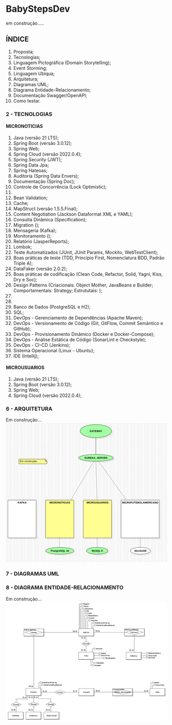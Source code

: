 # BabyStepsDev

em construção.....

## ÍNDICE

1. Proposta;
2. Tecnologias;
3. Linguagem Pictográfica (Domain Storytelling);
4. Event Storming;
5. Linguagem Ubíqua;
6. Arquitetura;
7. Diagramas UML;
8. Diagrama Entidade-Relacionamento;
9. Documentação Swagger/OpenAPI;
10. Como testar.


### 2 - TECNOLOGIAS

#### MICRONOTICIAS
1. Java (versão 21 LTS);
2. Spring Boot (versão 3.0.12);
3. Spring Web;
4. Spring Cloud (versão 2022.0.4);
5. Spring Security (JWT);
6. Spring Data Jpa;
7. Spring Hateoas;
8. Auditoria (Spring Data Envers);
9. Documentação (Spring Doc);
10. Controle de Concorrência (Lock Optimistic);
11. 
12. Bean Validation;
13. Cache;
14. MapStruct (versão 1.5.5.Final);
15. Content Negotiation (Jackson Dataformat XML e YAML);
16. Consulta Dinâmica (Specification);
17. Migration ();
18. Mensageria (Kafka);
19. Monitoramento ();
20. Relatório (JasperReports);
21. Lombok;
22. Teste Automatizados (JUnit, JUnit Params, Mockito, WebTestClient);
23. Boas práticas de teste (TDD, Princípio First, Nomenclatura BDD, Padrão Triple A);
24. DataFaker (versão 2.0.2);
25. Boas práticas de codificação (Clean Code, Refactor, Solid, Yagni, Kiss, Dry e Soc);
26. Design Patterns (Criacionais: Object Mother, JavaBeans e Builder; Comportamentais: Strategy; Estrututais: );
27. 
28. 
29. Banco de Dados (PostgreSQL e H2);
30. SQL;
31. DevOps - Gerenciamento de Dependências (Apache Maven);
32. DevOps - Versionamento de Código (Git, GitFlow, Commit Semântico e GitHub);
33. DevOps - Provisionamento Dinâmico (Docker e Docker-Compose);
34. DevOps - Análise Estática de Código (SonarLint e Checkstyle);
35. DevOps - CI-CD (Jenkins);
36. Sistema Operacional (Linux - Ubuntu);
37. IDE (Intellij);

#### MICROUSUARIOS
1. Java (versão 21 LTS);
2. Spring Boot (versão 3.0.12);
3. Spring Web;
4. Spring Cloud (versão 2022.0.4);


### 6 - ARQUITETURA

Em construção...
<img width=800 src=https://github.com/juniorsmartins/BabyStepsDev/blob/master/UseCaseDiagram1.png>

### 7 - DIAGRAMAS UML


### 8 - DIAGRAMA ENTIDADE-RELACIONAMENTO

Em construção...
<img width=800 src=https://github.com/juniorsmartins/BabyStepsDev/blob/master/DER_BabyStepsDev.png>


